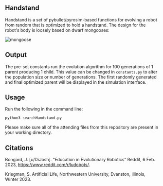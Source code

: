 ## Handstand

Handstand is a set of pybullet/pyrosim-based functions for evolving a robot from random that is optimized to hold a handstand.
The design for the robot's body is loosely based on dwarf mongooses:

![mongoose](https://www.zoochat.com/community/media/dwarf-mongoose-gymnastics.304530/full?d=1440614611)

## Output

The pre-set constants run the evolution algorithm for 100 generations of 1 parent producing 1 child. This value can be changed in ```constants.py``` to alter the population size or number of generations. The first randomly generated and final optimized parent will be displayed in the simulation interface.

## Usage

Run the following in the command line:

```bash
python3 searchHandstand.py
```

Please make sure all of the attending files from this repository are present in your working directory. 

## Citations
Bongard, J. [u/DrJosh]. “Education in Evolutionary Robotics” Reddit, 6 Feb. 2023, https://www.reddit.com/r/ludobots/.

Kriegman, S. Artificial Life, Northwestern University, Evanston, Illinois, Winter 2023. 
